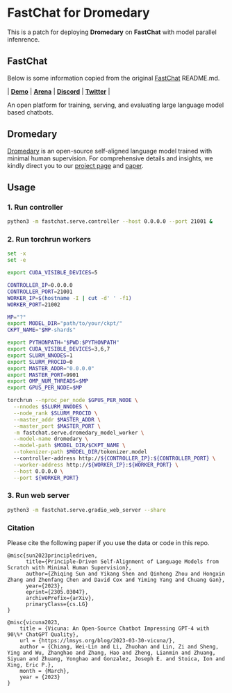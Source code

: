 # FastChat for Dromedary

This is a patch for deploying **Dromedary** on **FastChat** with model parallel infenrence.

## FastChat

Below is some information copied from the original [FastChat](https://github.com/lm-sys/FastChat/) README.md.

| [**Demo**](https://chat.lmsys.org/) | [**Arena**](https://arena.lmsys.org) | [**Discord**](https://discord.gg/h6kCZb72G7) | [**Twitter**](https://twitter.com/lmsysorg) |

An open platform for training, serving, and evaluating large language model based chatbots.

## Dromedary

[Dromedary](https://github.com/IBM/Dromedary) is an open-source self-aligned language model trained with minimal human supervision.  For comprehensive details and insights, we kindly direct you to our [project page](https://mitibmdemos.draco.res.ibm.com/dromedary) and [paper](https://arxiv.org/abs/2305.03047).

## Usage

### 1. Run controller

```bash
python3 -m fastchat.serve.controller --host 0.0.0.0 --port 21001 &
```

### 2. Run torchrun workers

```bash
set -x
set -e

export CUDA_VISIBLE_DEVICES=5

CONTROLLER_IP=0.0.0.0
CONTROLLER_PORT=21001
WORKER_IP=$(hostname -I | cut -d' ' -f1)
WORKER_PORT=21002

MP="?"
export MODEL_DIR="path/to/your/ckpt/"
CKPT_NAME="$MP-shards"

export PYTHONPATH="$PWD:$PYTHONPATH"
export CUDA_VISIBLE_DEVICES=3,6,7
export SLURM_NNODES=1
export SLURM_PROCID=0
export MASTER_ADDR="0.0.0.0"
export MASTER_PORT=9901
export OMP_NUM_THREADS=$MP
export GPUS_PER_NODE=$MP

torchrun --nproc_per_node $GPUS_PER_NODE \
  --nnodes $SLURM_NNODES \
  --node_rank $SLURM_PROCID \
  --master_addr $MASTER_ADDR \
  --master_port $MASTER_PORT \
  -m fastchat.serve.dromedary_model_worker \
  --model-name dromedary \
  --model-path $MODEL_DIR/$CKPT_NAME \
  --tokenizer-path $MODEL_DIR/tokenizer.model
  --controller-address http://${CONTROLLER_IP}:${CONTROLLER_PORT} \
  --worker-address http://${WORKER_IP}:${WORKER_PORT} \
  --host 0.0.0.0 \
  --port ${WORKER_PORT}
```

### 3. Run web server

```bash
python3 -m fastchat.serve.gradio_web_server --share
```

### Citation

Please cite the following paper if you use the data or code in this repo.

```
@misc{sun2023principledriven,
      title={Principle-Driven Self-Alignment of Language Models from Scratch with Minimal Human Supervision},
      author={Zhiqing Sun and Yikang Shen and Qinhong Zhou and Hongxin Zhang and Zhenfang Chen and David Cox and Yiming Yang and Chuang Gan},
      year={2023},
      eprint={2305.03047},
      archivePrefix={arXiv},
      primaryClass={cs.LG}
}
```

```
@misc{vicuna2023,
    title = {Vicuna: An Open-Source Chatbot Impressing GPT-4 with 90\%* ChatGPT Quality},
    url = {https://lmsys.org/blog/2023-03-30-vicuna/},
    author = {Chiang, Wei-Lin and Li, Zhuohan and Lin, Zi and Sheng, Ying and Wu, Zhanghao and Zhang, Hao and Zheng, Lianmin and Zhuang, Siyuan and Zhuang, Yonghao and Gonzalez, Joseph E. and Stoica, Ion and Xing, Eric P.},
    month = {March},
    year = {2023}
}
```